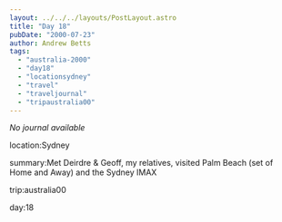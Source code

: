 ```yaml
---
layout: ../../../layouts/PostLayout.astro
title: "Day 18"
pubDate: "2000-07-23"
author: Andrew Betts
tags: 
  - "australia-2000"
  - "day18"
  - "locationsydney"
  - "travel"
  - "traveljournal"
  - "tripaustralia00"
---
```


_No journal available_

location:Sydney

summary:Met Deirdre & Geoff, my relatives, visited Palm Beach (set of Home and Away) and the Sydney IMAX

trip:australia00

day:18

